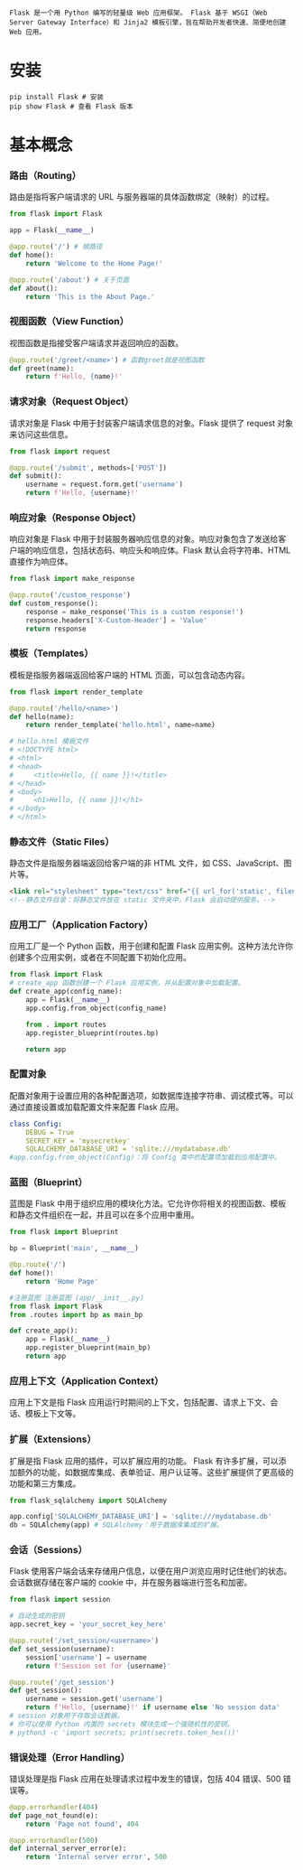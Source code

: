 `Flask 是一个用 Python 编写的轻量级 Web 应用框架。
Flask 基于 WSGI（Web Server Gateway Interface）和 Jinja2 模板引擎，旨在帮助开发者快速、简便地创建 Web 应用。`

# 安装
```
pip install Flask # 安装
pip show Flask # 查看 Flask 版本
```
# 基本概念

### 路由（Routing）

路由是指将客户端请求的 URL 与服务器端的具体函数绑定（映射）的过程。
```python
from flask import Flask

app = Flask(__name__)

@app.route('/') # 根路径
def home():
    return 'Welcome to the Home Page!'

@app.route('/about') # 关于页面
def about():
    return 'This is the About Page.'
```

### 视图函数（View Function）

视图函数是指接受客户端请求并返回响应的函数。
```python
@app.route('/greet/<name>') # 函数greet就是视图函数
def greet(name):
    return f'Hello, {name}!'
```

### 请求对象（Request Object）

请求对象是 Flask 中用于封装客户端请求信息的对象。Flask 提供了 request 对象来访问这些信息。
```python
from flask import request

@app.route('/submit', methods=['POST'])
def submit():
    username = request.form.get('username')
    return f'Hello, {username}!'
```

### 响应对象（Response Object）

响应对象是 Flask 中用于封装服务器响应信息的对象。响应对象包含了发送给客户端的响应信息，包括状态码、响应头和响应体。Flask 默认会将字符串、HTML 直接作为响应体。
```python
from flask import make_response

@app.route('/custom_response')
def custom_response():
    response = make_response('This is a custom response!')
    response.headers['X-Custom-Header'] = 'Value'
    return response
```
### 模板（Templates）

模板是指服务器端返回给客户端的 HTML 页面，可以包含动态内容。
```python
from flask import render_template

@app.route('/hello/<name>')
def hello(name):
    return render_template('hello.html', name=name)

# hello.html 模板文件
# <!DOCTYPE html>
# <html>
# <head>
#     <title>Hello, {{ name }}!</title>
# </head>
# <body>
#     <h1>Hello, {{ name }}!</h1>
# </body>
# </html>
```

### 静态文件（Static Files）

静态文件是指服务器端返回给客户端的非 HTML 文件，如 CSS、JavaScript、图片等。
```html
<link rel="stylesheet" type="text/css" href="{{ url_for('static', filename='style.css') }}">
<!--静态文件目录：将静态文件放在 static 文件夹中，Flask 会自动提供服务。-->
```

### 应用工厂（Application Factory）

应用工厂是一个 Python 函数，用于创建和配置 Flask 应用实例。这种方法允许你创建多个应用实例，或者在不同配置下初始化应用。
```python
from flask import Flask
# create_app 函数创建一个 Flask 应用实例，并从配置对象中加载配置。
def create_app(config_name):
    app = Flask(__name__)
    app.config.from_object(config_name)

    from . import routes
    app.register_blueprint(routes.bp)

    return app
```

### 配置对象

配置对象用于设置应用的各种配置选项，如数据库连接字符串、调试模式等。可以通过直接设置或加载配置文件来配置 Flask 应用。
```yaml
class Config:
    DEBUG = True
    SECRET_KEY = 'mysecretkey'
    SQLALCHEMY_DATABASE_URI = 'sqlite:///mydatabase.db'
#app.config.from_object(Config)：将 Config 类中的配置项加载到应用配置中。
```
### 蓝图（Blueprint）

蓝图是 Flask 中用于组织应用的模块化方法。它允许你将相关的视图函数、模板和静态文件组织在一起，并且可以在多个应用中重用。
```python
from flask import Blueprint

bp = Blueprint('main', __name__)

@bp.route('/')
def home():
    return 'Home Page'
```
```python
#注册蓝图 注册蓝图 (app/__init__.py)
from flask import Flask
from .routes import bp as main_bp

def create_app():
    app = Flask(__name__)
    app.register_blueprint(main_bp)
    return app
```

### 应用上下文（Application Context）

应用上下文是指 Flask 应用运行时期间的上下文，包括配置、请求上下文、会话、模板上下文等。

### 扩展（Extensions）

扩展是指 Flask 应用的插件，可以扩展应用的功能。
Flask 有许多扩展，可以添加额外的功能，如数据库集成、表单验证、用户认证等。这些扩展提供了更高级的功能和第三方集成。
```python
from flask_sqlalchemy import SQLAlchemy

app.config['SQLALCHEMY_DATABASE_URI'] = 'sqlite:///mydatabase.db'
db = SQLAlchemy(app) # SQLAlchemy：用于数据库集成的扩展。
```
### 会话（Sessions）

Flask 使用客户端会话来存储用户信息，以便在用户浏览应用时记住他们的状态。会话数据存储在客户端的 cookie 中，并在服务器端进行签名和加密。
```python
from flask import session

# 自动生成的密钥
app.secret_key = 'your_secret_key_here'

@app.route('/set_session/<username>')
def set_session(username):
    session['username'] = username
    return f'Session set for {username}'

@app.route('/get_session')
def get_session():
    username = session.get('username')
    return f'Hello, {username}!' if username else 'No session data'
# session 对象用于存取会话数据。
# 你可以使用 Python 内置的 secrets 模块生成一个强随机性的密钥。
# python3 -c 'import secrets; print(secrets.token_hex())'
```
### 错误处理（Error Handling）

错误处理是指 Flask 应用在处理请求过程中发生的错误，包括 404 错误、500 错误等。

```python
@app.errorhandler(404)
def page_not_found(e):
    return 'Page not found', 404

@app.errorhandler(500)
def internal_server_error(e):
    return 'Internal server error', 500
```
